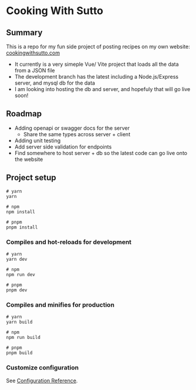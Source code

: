 # Cooking With Sutto

## Summary
This is a repo for my fun side project of posting recipes on my own website: [cookingwithsutto.com](https://cookingwithsutto.com/)
- It currently is a very simeple Vue/ Vite project that loads all the data from a JSON file
- The development branch has the latest including a Node.js/Express server, and mysql db for the data
- I am looking into hosting the db and server, and hopefuly that will go live soon!

## Roadmap
- Adding openapi or swagger docs for the server
  - Share the same types across server + client
- Adding unit testing
- Add server side validation for endpoints
- Find somewhere to host server + db so the latest code can go live onto the website

## Project setup

```
# yarn
yarn

# npm
npm install

# pnpm
pnpm install
```

### Compiles and hot-reloads for development

```
# yarn
yarn dev

# npm
npm run dev

# pnpm
pnpm dev
```

### Compiles and minifies for production

```
# yarn
yarn build

# npm
npm run build

# pnpm
pnpm build
```

### Customize configuration

See [Configuration Reference](https://vitejs.dev/config/).

